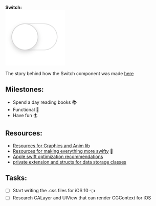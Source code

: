**Switch:**  
<img width="186" alt="img" src="https://raw.githubusercontent.com/stylekit/img/master/switch8crop20fps.gif">  

The story behind how the Switch component was made [here](http://stylekit.org/blog/2017/01/24/Switch/)   

## Milestones:
- Spend a day reading books 📚
- Functional 🤖
- Have fun 🏄   

## Resources:
- [Resources for Graphics and Anim lib](https://www.raywenderlich.com/90488/calayer-in-ios-with-swift-10-examples) 
- [Resources for making everything more swifty](https://www.raywenderlich.com/category/swift)  🔑
- [Apple swift optimization recommendations](https://github.com/apple/swift/blob/master/docs/OptimizationTips.rst#the-cost-of-large-swift-values) 
- [private extension and structs for data storage classes](https://www.natashatherobot.com/using-swift-extensions/) 

## Tasks:
- [ ] Start writing the .css files for iOS 10 👈
- [ ] Research CALayer and UIView that can render CGContext for iOS